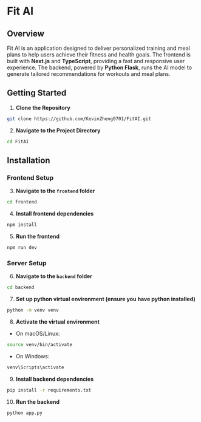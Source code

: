 # Fit AI

## Overview

Fit AI is an application designed to deliver personalized training and meal plans to help users achieve their fitness and health goals. The frontend is built with **Next.js** and **TypeScript**, providing a fast and responsive user experience. The backend, powered by **Python Flask**, runs the AI model to generate tailored recommendations for workouts and meal plans.

## Getting Started

1. **Clone the Repository**

```bash
git clone https://github.com/KevinZheng0701/FitAI.git
```

2. **Navigate to the Project Directory**

```bash
cd FitAI
```

## Installation

### Frontend Setup

3. **Navigate to the `frontend` folder**

```bash
cd frontend
```

4. **Install frontend dependencies**

```bash
npm install
```

5. **Run the frontend**

```bash
npm run dev
```

### Server Setup

6. **Navigate to the `backend` folder**

```bash
cd backend
```

7. **Set up python virtual environment (ensure you have python installed)**

```bash
python -m venv venv
```

8. **Activate the virtual environment**

- On macOS/Linux:

```bash
source venv/bin/activate
```

- On Windows:

```bash
venv\Scripts\activate
```

9. **Install backend dependencies**

```bash
pip install -r requirements.txt
```

10. **Run the backend**

```bash
python app.py
```
